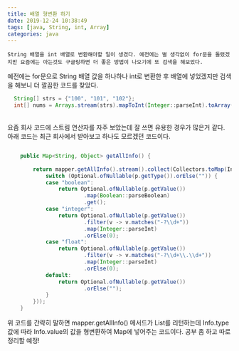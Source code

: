 ```yaml
---
title: 배열 형변환 하기
date: 2019-12-24 10:38:49
tags: [java, String, int, Array]
categories: java
---
```


`String 배열을 int 배열로 변환해야할 일이 생겼다. 예전에는 별 생각없이 for문을 돌렸겠지만 요즘에는 아는것도 구글링하면 더 좋은 방법이 나오기에 또 검색을 해보았다.`

예전에는 for문으로 String 배열 값을 하나하나 int로 변환한 후 배열에 넣었겠지만 검색을 해보니 더 깔끔한 코드를 찾았다.

```java
  String[] strs = {"100", "101", "102"};
  int[] nums = Arrays.stream(strs).mapToInt(Integer::parseInt).toArray();
```
<br>
요즘 회사 코드에 스트림 연산자를 자주 보았는데 잘 쓰면 유용한 경우가 많은거 같다. <br>
아래 코드는 최근 회사에서 받아보고 하나도 모르겠던 코드이다. <br>

```java

    public Map<String, Object> getAllInfo() {
        
        return mapper.getAllInfo().stream().collect(Collectors.toMap(Info::getName, p -> {
            switch (Optional.ofNullable(p.getType()).orElse("")) {
            case "boolean":
                return Optional.ofNullable(p.getValue())
                        .map(Boolean::parseBoolean)
                        .get();
            case "integer":
                return Optional.ofNullable(p.getValue())
                        .filter(v -> v.matches("-?\\d+"))
                        .map(Integer::parseInt)
                        .orElse(0);
            case "float":
                return Optional.ofNullable(p.getValue())
                        .filter(v -> v.matches("-?\\d+\\.\\d+"))
                        .map(Integer::parseInt)
                        .orElse(0);
            default:
                return Optional.ofNullable(p.getValue())
                        .orElse("");
            }
        }));
    }
```

위 코드를 간략히 말하면 mapper.getAllInfo() 메서드가 List<Info>를 리턴하는데
Info.type 값에 따라 Info.value의 값을 형변환하여 Map에 넣어주는 코드이다.
공부 좀 하고 따로 정리할 예정!

